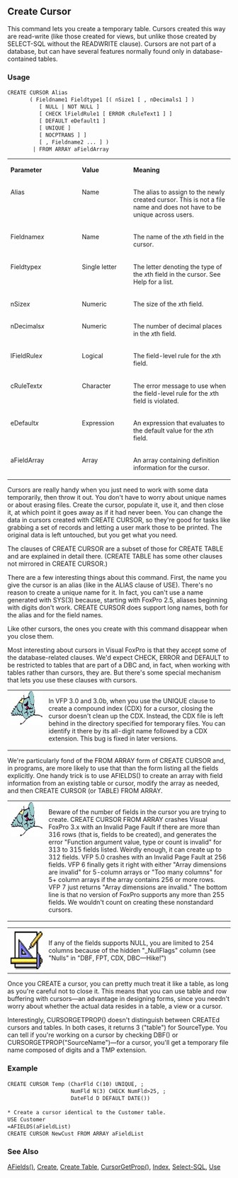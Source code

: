 ## Create Cursor

This command lets you create a temporary table. Cursors created this way are read-write (like those created for views, but unlike those created by SELECT-SQL without the READWRITE clause). Cursors are not part of a database, but can have several features normally found only in database-contained tables.

### Usage

```foxpro
CREATE CURSOR Alias
       ( Fieldname1 Fieldtype1 [( nSize1 [ , nDecimals1 ] )
          [ NULL | NOT NULL ]
          [ CHECK lFieldRule1 [ ERROR cRuleText1 ] ]
          [ DEFAULT eDefault1 ]
          [ UNIQUE ]
          [ NOCPTRANS ] ]
          [ , Fieldname2 ... ] )
        | FROM ARRAY aFieldArray
```
<table>
<tr>
  <td width="32%" valign="top">
  <p><b>Parameter</b></p>
  </td>
  <td width="23%" valign="top">
  <p><b>Value</b></p>
  </td>
  <td width="45%" valign="top">
  <p><b>Meaning</b></p>
  </td>
 </tr>
<tr>
  <td width="32%" valign="top">
  <p>Alias</p>
  </td>
  <td width="23%" valign="top">
  <p>Name</p>
  </td>
  <td width="45%" valign="top">
  <p>The alias to assign to the newly created cursor. This is not a file name and does not have to be unique across users.</p>
  </td>
 </tr>
<tr>
  <td width="32%" valign="top">
  <p>Fieldname<i>x</i></p>
  </td>
  <td width="23%" valign="top">
  <p>Name</p>
  </td>
  <td width="45%" valign="top">
  <p>The name of the <i>x</i>th field in the cursor.</p>
  </td>
 </tr>
<tr>
  <td width="32%" valign="top">
  <p>Fieldtype<i>x</i></p>
  </td>
  <td width="23%" valign="top">
  <p>Single letter</p>
  </td>
  <td width="45%" valign="top">
  <p>The letter denoting the type of the <i>x</i>th field in the cursor. See Help for a list.</p>
  </td>
 </tr>
<tr>
  <td width="32%" valign="top">
  <p>nSize<i>x</i></p>
  </td>
  <td width="23%" valign="top">
  <p>Numeric</p>
  </td>
  <td width="45%" valign="top">
  <p>The size of the <i>x</i>th field.</p>
  </td>
 </tr>
<tr>
  <td width="32%" valign="top">
  <p>nDecimals<i>x</i></p>
  </td>
  <td width="23%" valign="top">
  <p>Numeric</p>
  </td>
  <td width="45%" valign="top">
  <p>The number of decimal places in the <i>x</i>th field.</p>
  </td>
 </tr>
<tr>
  <td width="32%" valign="top">
  <p>lFieldRule<i>x</i></p>
  </td>
  <td width="23%" valign="top">
  <p>Logical</p>
  </td>
  <td width="45%" valign="top">
  <p>The field-level rule for the <i>x</i>th field.</p>
  </td>
 </tr>
<tr>
  <td width="32%" valign="top">
  <p>cRuleText<i>x</i></p>
  </td>
  <td width="23%" valign="top">
  <p>Character</p>
  </td>
  <td width="45%" valign="top">
  <p>The error message to use when the field-level rule for the <i>x</i>th field is violated.</p>
  </td>
 </tr>
<tr>
  <td width="32%" valign="top">
  <p>eDefault<i>x</i></p>
  </td>
  <td width="23%" valign="top">
  <p>Expression</p>
  </td>
  <td width="45%" valign="top">
  <p>An expression that evaluates to the default value for the <I>x</i>th field.</p>
  </td>
 </tr>
<tr>
  <td width="32%" valign="top">
  <p>aFieldArray</p>
  </td>
  <td width="23%" valign="top">
  <p>Array</p>
  </td>
  <td width="45%" valign="top">
  <p>An array containing definition information for the cursor.</p>
  </td>
 </tr>
</table>

Cursors are really handy when you just need to work with some data temporarily, then throw it out. You don't have to worry about unique names or about erasing files. Create the cursor, populate it, use it, and then close it, at which point it goes away as if it had never been. You can change the data in cursors created with CREATE CURSOR, so they're good for tasks like grabbing a set of records and letting a user mark those to be printed. The original data is left untouched, but you get what you need.

The clauses of CREATE CURSOR are a subset of those for CREATE TABLE and are explained in detail there. (CREATE TABLE has some other clauses not mirrored in CREATE CURSOR.)

There are a few interesting things about this command. First, the name you give the cursor is an alias (like in the ALIAS clause of USE). There's no reason to create a unique name for it. In fact, you can't use a name generated with SYS(3) because, starting with FoxPro 2.5, aliases beginning with digits don't work. CREATE CURSOR does support long names, both for the alias and for the field names.

Like other cursors, the ones you create with this command disappear when you close them.

Most interesting about cursors in Visual FoxPro is that they accept some of the database-related clauses. We'd expect CHECK, ERROR and DEFAULT to be restricted to tables that are part of a DBC and, in fact, when working with tables rather than cursors, they are. But there's some special mechanism that lets you use these clauses with cursors. 

<table>
<tr>
  <td width="17%" valign="top">
<img width="95" height="77" src="fixbug1.gif">
  </td>
  <td width="83%">
  <p>In VFP 3.0 and 3.0b, when you use the UNIQUE clause to create a compound index (CDX) for a cursor, closing the cursor doesn't clean up the CDX. Instead, the CDX file is left behind in the directory specified for temporary files. You can identify it there by its all-digit name followed by a CDX extension. This bug is fixed in later versions.</p>
  </td>
 </tr>
</table>

We're particularly fond of the FROM ARRAY form of CREATE CURSOR and, in programs, are more likely to use that than the form listing all the fields explicitly. One handy trick is to use AFIELDS() to create an array with field information from an existing table or cursor, modify the array as needed, and then CREATE CURSOR (or TABLE) FROM ARRAY. 

<table>
<tr>
  <td width="17%" valign="top">
<img width="94" height="78" src="fixbug1.gif">
  </td>
  <td width="83%">
  <p>Beware of the number of fields in the cursor you are trying to create. CREATE CURSOR FROM ARRAY crashes Visual FoxPro 3.x with an Invalid Page Fault if there are more than 316 rows (that is, fields to be created), and generates the error &quot;Function argument value, type or count is invalid&quot; for 313 to 315 fields listed. Weirdly enough, it can create up to 312 fields. VFP 5.0 crashes with an Invalid Page Fault at 256 fields. VFP 6 finally gets it right with either &quot;Array dimensions are invalid&quot; for 5-column arrays or &quot;Too many columns&quot; for 5+ column arrays if the array contains 256 or more rows. VFP 7 just returns &quot;Array dimensions are invalid.&quot; The bottom line is that no version of FoxPro supports any more than 255 fields. We wouldn't count on creating these nonstandard cursors.</p>
  </td>
 </tr>
</table>

<table>
<tr>
  <td width="17%" valign="top">
<img width="94" height="94" src="design.gif">
  </td>
  <td width="83%">
  <p>If any of the fields supports NULL, you are limited to 254 columns because of the hidden &quot;_NullFlags&quot; column (see &quot;Nulls&quot; in &quot;DBF, FPT, CDX, DBC&mdash;Hike!&quot;)</p>
  </td>
 </tr>
</table>

Once you CREATE a cursor, you can pretty much treat it like a table, as long as you're careful not to close it. This means that you can use table and row buffering with cursors&mdash;an advantage in designing forms, since you needn't worry about whether the actual data resides in a table, a view or a cursor.

Interestingly, CURSORGETPROP() doesn't distinguish between CREATEd cursors and tables. In both cases, it returns 3 ("table") for SourceType. You can tell if you're working on a cursor by checking DBF() or CURSORGETPROP("SourceName")&mdash;for a cursor, you'll get a temporary file name composed of digits and a TMP extension.

### Example

```foxpro
CREATE CURSOR Temp (CharFld C(10) UNIQUE, ;
                    NumFld N(3) CHECK NumFld>25, ;
                    DateFld D DEFAULT DATE())

* Create a cursor identical to the Customer table.
USE Customer
=AFIELDS(aFieldList)
CREATE CURSOR NewCust FROM ARRAY aFieldList
```
### See Also

[AFields()](s4g292.md), [Create](s4g069.md), [Create Table](s4g071.md), [CursorGetProp()](s4g348.md), [Index](s4g074.md), [Select-SQL](s4g088.md), [Use](s4g424.md)